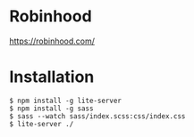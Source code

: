 # Robinhood

https://robinhood.com/

# Installation

```
$ npm install -g lite-server
$ npm install -g sass
$ sass --watch sass/index.scss:css/index.css
$ lite-server ./
```

